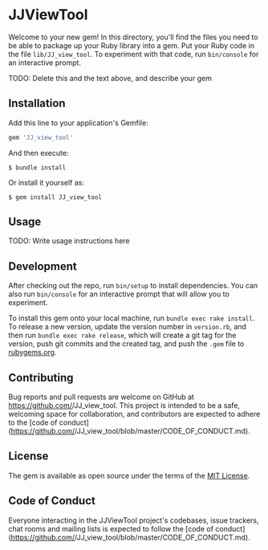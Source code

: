 # JJViewTool

Welcome to your new gem! In this directory, you'll find the files you need to be able to package up your Ruby library into a gem. Put your Ruby code in the file `lib/JJ_view_tool`. To experiment with that code, run `bin/console` for an interactive prompt.

TODO: Delete this and the text above, and describe your gem

## Installation

Add this line to your application's Gemfile:

```ruby
gem 'JJ_view_tool'
```

And then execute:

    $ bundle install

Or install it yourself as:

    $ gem install JJ_view_tool

## Usage

TODO: Write usage instructions here

## Development

After checking out the repo, run `bin/setup` to install dependencies. You can also run `bin/console` for an interactive prompt that will allow you to experiment.

To install this gem onto your local machine, run `bundle exec rake install`. To release a new version, update the version number in `version.rb`, and then run `bundle exec rake release`, which will create a git tag for the version, push git commits and the created tag, and push the `.gem` file to [rubygems.org](https://rubygems.org).

## Contributing

Bug reports and pull requests are welcome on GitHub at https://github.com/<github username>/JJ_view_tool. This project is intended to be a safe, welcoming space for collaboration, and contributors are expected to adhere to the [code of conduct](https://github.com/<github username>/JJ_view_tool/blob/master/CODE_OF_CONDUCT.md).

## License

The gem is available as open source under the terms of the [MIT License](https://opensource.org/licenses/MIT).

## Code of Conduct

Everyone interacting in the JJViewTool project's codebases, issue trackers, chat rooms and mailing lists is expected to follow the [code of conduct](https://github.com/<github username>/JJ_view_tool/blob/master/CODE_OF_CONDUCT.md).
